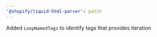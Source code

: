 ```yaml
---
'@shopify/liquid-html-parser': patch
---
```


Added `LoopNamedTags` to identify tags that provides iteration
